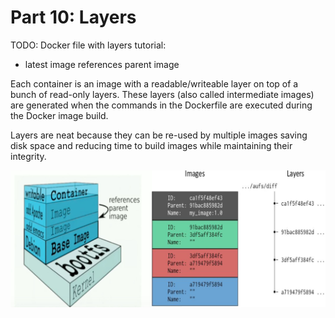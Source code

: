 # Part 10: Layers

TODO: Docker file with layers tutorial: 
- latest image references parent image

Each container is an image with a readable/writeable layer on top of a bunch of read-only layers. These layers (also called intermediate images) are generated when the commands in the Dockerfile are executed during the Docker image build.

Layers are neat because they can be re-used by multiple images saving disk space and reducing time to build images while maintaining their integrity.

![alt text](../../InstructorNotes/Images/dockerfile_layers.png)